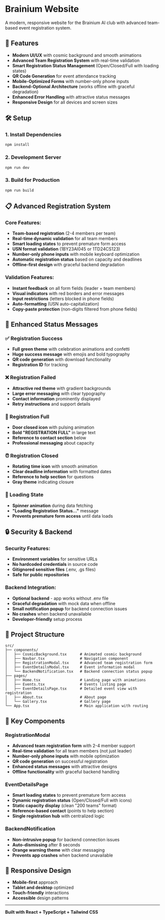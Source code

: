 # Brainium Website

A modern, responsive website for the Brainium AI club with advanced team-based event registration system.

## 🚀 Features

- **Modern UI/UX** with cosmic background and smooth animations
- **Advanced Team Registration System** with real-time validation
- **Smart Registration Status Management** (Open/Closed/Full with loading states)
- **QR Code Generation** for event attendance tracking
- **Mobile-Optimized Forms** with number-only phone inputs
- **Backend-Optional Architecture** (works offline with graceful degradation)
- **Enhanced Error Handling** with attractive status messages
- **Responsive Design** for all devices and screen sizes

## 🛠️ Setup

### 1. Install Dependencies
```bash
npm install
```

### 2. Development Server
```bash
npm run dev
```

### 3. Build for Production
```bash
npm run build
```

## 📋 Advanced Registration System

### Core Features:
- **Team-based registration** (2-4 members per team)
- **Real-time dynamic validation** for all team members
- **Smart loading states** to prevent premature form access
- **USN format validation** (1BY23AI045 or 1TD24CS123)
- **Number-only phone inputs** with mobile keyboard optimization
- **Automatic registration status** based on capacity and deadlines
- **Offline-first design** with graceful backend degradation

### Validation Features:
- **Instant feedback** on all form fields (leader + team members)
- **Visual indicators** with red borders and error messages
- **Input restrictions** (letters blocked in phone fields)
- **Auto-formatting** (USN auto-capitalization)
- **Copy-paste protection** (non-digits filtered from phone fields)

## 🎨 Enhanced Status Messages

### ✅ Registration Success
- **Full green theme** with celebration animations and confetti
- **Huge success message** with emojis and bold typography
- **QR code generation** with download functionality
- **Registration ID** for tracking

### ❌ Registration Failed
- **Attractive red theme** with gradient backgrounds
- **Large error messaging** with clear typography
- **Contact information** prominently displayed
- **Retry instructions** and support details

### 🚪 Registration Full
- **Door closed icon** with pulsing animation
- **Bold "REGISTRATION FULL"** in large text
- **Reference to contact section** below
- **Professional messaging** about capacity

### ⏰ Registration Closed
- **Rotating time icon** with smooth animation
- **Clear deadline information** with formatted dates
- **Reference to help section** for questions
- **Gray theme** indicating closure

### 🔄 Loading State
- **Spinner animation** during data fetching
- **"Loading Registration Status..."** message
- **Prevents premature form access** until data loads

## 🔒 Security & Backend

### Security Features:
- **Environment variables** for sensitive URLs
- **No hardcoded credentials** in source code
- **Gitignored sensitive files** (.env, .gs files)
- **Safe for public repositories**

### Backend Integration:
- **Optional backend** - app works without .env file
- **Graceful degradation** with mock data when offline
- **Small notification popup** for backend connection issues
- **No crashes** when backend unavailable
- **Developer-friendly** setup process

## 📁 Project Structure

```
src/
├── components/
│   ├── CosmicBackground.tsx      # Animated cosmic background
│   ├── Navbar.tsx                # Navigation component
│   ├── RegistrationModal.tsx     # Advanced team registration form
│   ├── EventDetailsModal.tsx     # Event information modal
│   └── BackendNotification.tsx   # Backend connection status popup
├── pages/
│   ├── Home.tsx                  # Landing page with animations
│   ├── Events.tsx                # Events listing page
│   ├── EventDetailsPage.tsx      # Detailed event view with registration
│   ├── About.tsx                 # About page
│   └── Gallery.tsx               # Gallery page
└── App.tsx                       # Main application with routing
```

## 🎯 Key Components

### RegistrationModal
- **Advanced team registration form** with 2-4 member support
- **Real-time validation** for all team members (not just leader)
- **Number-only phone inputs** with mobile optimization
- **QR code generation** on successful registration
- **Enhanced status messages** with attractive designs
- **Offline functionality** with graceful backend handling

### EventDetailsPage  
- **Smart loading states** to prevent premature form access
- **Dynamic registration status** (Open/Closed/Full with icons)
- **Static capacity display** (clean "200 teams" format)
- **Reference-based contact** (points to help section)
- **Single registration hub** with centralized logic

### BackendNotification
- **Non-intrusive popup** for backend connection issues
- **Auto-dismissing** after 8 seconds
- **Orange warning theme** with clear messaging
- **Prevents app crashes** when backend unavailable

## 📱 Responsive Design

- **Mobile-first** approach
- **Tablet and desktop** optimized
- **Touch-friendly** interactions
- **Accessible** design patterns

---

**Built with React + TypeScript + Tailwind CSS**
